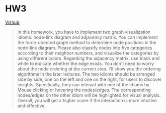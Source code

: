 # HW3
[Vizhub](https://vizhub.com/JasonYeong0821/164e8ce68c4a4bbfbefbb9c4a130fde2 "link")

>In this homework, you have to implement two graph visualization idioms: node-link diagram and adjacency matrix. You can implement the force-directed graph method to determine node positions in the node-link diagram. Please also classify nodes into five categories according to their neighbor numbers, and visualize the categories by using different colors. Regarding the adjacency matrix, use black and white to indicate whether the edge exists.  You don't need to worry about the node ordering at the current step. I'll show you the ordering algorithms in the later lectures. The two idioms should be arranged side by side, one on the left and one on the right, for users to discover insights. Specifically, they can interact with one of the idioms by Mouse clicking or hovering the nodes/edges. The corresponding nodes/edges on the other idiom will be highlighted for visual analysis. Overall, you will get a higher score if the interaction is more intuitive and effective.